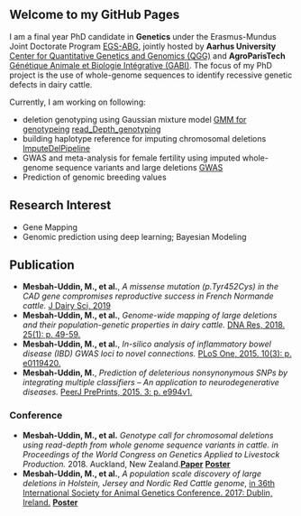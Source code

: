 ## Welcome to my GitHub Pages

I am a final year PhD candidate in **Genetics** under the Erasmus-Mundus Joint Doctorate Program [EGS-ABG](http://www.egsabg.eu/), jointly hosted by **Aarhus University** [Center for Quantitative Genetics and Genomics (QGG)](http://mbg.au.dk/en/research/research-centres/center-for-quantitative-genetics-and-genomics/) and **AgroParisTech** [Génétique Animale et Biologie Intégrative (GABI)](https://www6.jouy.inra.fr/gabi/). 
The focus of my PhD project is the use of whole-genome sequences to identify recessive genetic defects in dairy cattle. 

Currently, I am working on following:
* deletion genotyping using Gaussian mixture model [GMM for genotypeing](http://pure.au.dk/portal/files/128029891/genotype_call_chromosomal_deletions_using_read_depth_whole_genome_sequence_variants_cattle.pdf) [read_Depth_genotyping](https://github.com/MMesbahU/ImputeDelPipeline/tree/master/read_Depth_genotyping)
* building haplotype reference for imputing chromosomal deletions [ImputeDelPipeline](https://github.com/MMesbahU/ImputeDelPipeline)
* GWAS and meta-analysis for female fertility using imputed whole-genome sequence variants and large deletions [GWAS](https://github.com/MMesbahU/gwas_in_cattle)
* Prediction of genomic breeding values 


## Research Interest
* Gene Mapping
* Genomic prediction using deep learning; Bayesian Modeling

## Publication
* **Mesbah-Uddin, M., et al.**, *A missense mutation (p.Tyr452Cys) in the CAD gene compromises reproductive success in French Normande cattle.* [J Dairy Sci, 2019](https://doi.org/10.3168/jds.2018-16100)
* **Mesbah-Uddin, M., et al.**, *Genome-wide mapping of large deletions and their population-genetic properties in dairy cattle.* [DNA Res, 2018. 25(1): p. 49-59.](https://doi.org/10.1093/dnares/dsx037)
* **Mesbah-Uddin, M., et al.**, *In-silico analysis of inflammatory bowel disease (IBD) GWAS loci to novel connections.* [PLoS One, 2015. 10(3): p. e0119420.](https://doi.org/10.1371/journal.pone.0119420)
* **Mesbah-Uddin, M.**, *Prediction of deleterious nonsynonymous SNPs by integrating multiple classifiers – An application to neurodegenerative diseases.* [PeerJ PrePrints, 2015. 3: p. e994v1.](https://doi.org/10.7287/peerj.preprints.994v1)

### Conference
* **Mesbah-Uddin, M., et al.** *Genotype call for chromosomal deletions using read-depth from whole genome sequence variants in cattle. in Proceedings of the World Congress on Genetics Applied to Livestock Production.* 2018. Auckland, New Zealand.[**Paper**](https://github.com/MMesbahU/MMesbahU.github.io/blob/master/pdfs/Mesbah-Uddin%2C%20M.%20et%20al.%20WCGALP%202018.pdf) [**Poster**](https://github.com/MMesbahU/MMesbahU.github.io/blob/master/pdfs/poster_MMU%20et%20al%20WCGALP2018.pdf)
* **Mesbah-Uddin, M., et al.**, *A population scale discovery of large deletions in Holstein, Jersey and Nordic Red Cattle genome*, [in 36th International Society for Animal Genetics Conference. 2017: Dublin, Ireland.](http://www.isag.us/Docs/Proceedings/ISAG2017_Proceedings.pdf?v3) [**Poster**](https://github.com/MMesbahU/MMesbahU.github.io/blob/master/pdfs/Mesbah-Uddin_et_al_2017_36th_ISAG_Dublin_Ireland.pdf)
